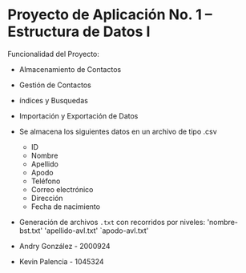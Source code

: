# Proyecto de Aplicación No. 1 – Estructura de Datos I #

Funcionalidad del Proyecto:
- Almacenamiento de Contactos
- Gestión de Contactos
- índices y Busquedas
- Importación y Exportación de Datos
  
- Se almacena los siguientes datos en un archivo de tipo .csv
  - ID
  - Nombre
  - Apellido
  - Apodo
  - Teléfono
  - Correo electrónico
  - Dirección
  - Fecha de nacimiento

- Generación de archivos `.txt` con recorridos por niveles:
    'nombre-bst.txt'
    'apellido-avl.txt'
    `apodo-avl.txt'

- Andry González - 2000924
- Kevin Palencia - 1045324
